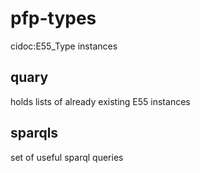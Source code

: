 # pfp-types
cidoc:E55_Type instances


## quary

holds lists of already existing E55 instances

## sparqls

set of useful sparql queries